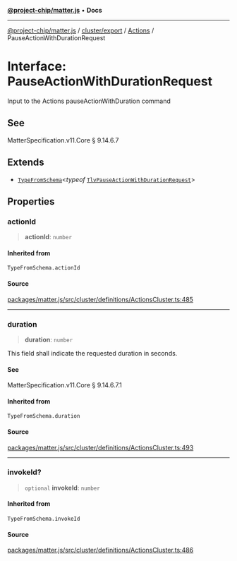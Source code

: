 [**@project-chip/matter.js**](../../../../../README.md) • **Docs**

***

[@project-chip/matter.js](../../../../../modules.md) / [cluster/export](../../../README.md) / [Actions](../README.md) / PauseActionWithDurationRequest

# Interface: PauseActionWithDurationRequest

Input to the Actions pauseActionWithDuration command

## See

MatterSpecification.v11.Core § 9.14.6.7

## Extends

- [`TypeFromSchema`](../../../../../tlv/export/README.md#typefromschemas)\<*typeof* [`TlvPauseActionWithDurationRequest`](../README.md#tlvpauseactionwithdurationrequest)\>

## Properties

### actionId

> **actionId**: `number`

#### Inherited from

`TypeFromSchema.actionId`

#### Source

[packages/matter.js/src/cluster/definitions/ActionsCluster.ts:485](https://github.com/project-chip/matter.js/blob/7a8cbb56b87d4ccf34bec5a9a95ab40a1711324f/packages/matter.js/src/cluster/definitions/ActionsCluster.ts#L485)

***

### duration

> **duration**: `number`

This field shall indicate the requested duration in seconds.

#### See

MatterSpecification.v11.Core § 9.14.6.7.1

#### Inherited from

`TypeFromSchema.duration`

#### Source

[packages/matter.js/src/cluster/definitions/ActionsCluster.ts:493](https://github.com/project-chip/matter.js/blob/7a8cbb56b87d4ccf34bec5a9a95ab40a1711324f/packages/matter.js/src/cluster/definitions/ActionsCluster.ts#L493)

***

### invokeId?

> `optional` **invokeId**: `number`

#### Inherited from

`TypeFromSchema.invokeId`

#### Source

[packages/matter.js/src/cluster/definitions/ActionsCluster.ts:486](https://github.com/project-chip/matter.js/blob/7a8cbb56b87d4ccf34bec5a9a95ab40a1711324f/packages/matter.js/src/cluster/definitions/ActionsCluster.ts#L486)
